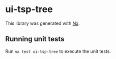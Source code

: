 # ui-tsp-tree

This library was generated with [Nx](https://nx.dev).

## Running unit tests

Run `nx test ui-tsp-tree` to execute the unit tests.

